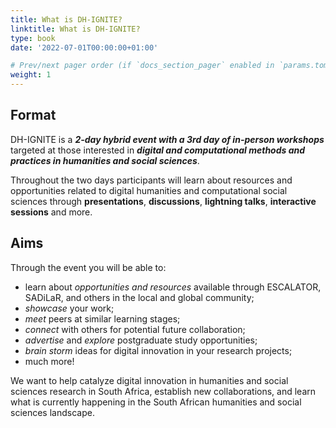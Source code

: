 ```yaml
---
title: What is DH-IGNITE?
linktitle: What is DH-IGNITE?
type: book
date: '2022-07-01T00:00:00+01:00'

# Prev/next pager order (if `docs_section_pager` enabled in `params.toml`)
weight: 1
---
```


## Format

DH-IGNITE is a _**2-day hybrid event with a 3rd day of in-person workshops**_ targeted at those interested in _**digital and computational methods and practices in humanities and social sciences**_.

Throughout the two days participants will learn about resources and opportunities related to digital humanities and computational social sciences through **presentations**, **discussions**, **lightning talks**, **interactive sessions** and more.

## Aims

Through the event you will be able to:

- learn about _opportunities and resources_ available through ESCALATOR, SADiLaR, and others in the local and global community;
- _showcase_ your work;
- _meet_ peers at similar learning stages;
- _connect_ with others for potential future collaboration;
- _advertise_ and _explore_ postgraduate study opportunities;
- _brain storm_ ideas for digital innovation in your research projects;
- much more!

We want to help catalyze digital innovation in humanities and social sciences research in South Africa, establish new collaborations, and learn what is currently happening in the South African humanities and social sciences landscape.